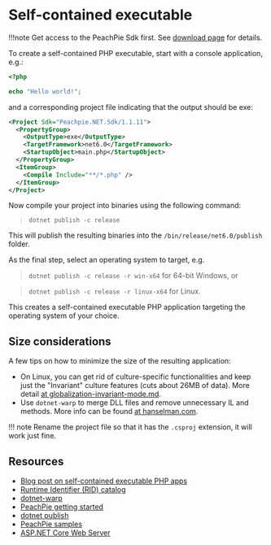 # Self-contained executable

!!!note
    Get access to the PeachPie Sdk first. See [download page](/download) for details.

To create a self-contained PHP executable, start with a console application, e.g.:

```php
<?php

echo "Hello world!";
```

and a corresponding project file indicating that the output should be exe:

```xml
<Project Sdk="Peachpie.NET.Sdk/1.1.11">
  <PropertyGroup>
    <OutputType>exe</OutputType>
    <TargetFramework>net6.0</TargetFramework>
    <StartupObject>main.php</StartupObject>
  </PropertyGroup>
  <ItemGroup>
    <Compile Include="**/*.php" />
  </ItemGroup>
</Project>
```

Now compile your project into binaries using the following command:
> `dotnet publish -c release`

This will publish the resulting binaries into the `/bin/release/net6.0/publish` folder. 

As the final step, select an operating system to target, e.g. 

> `dotnet publish -c release -r win-x64` for 64-bit Windows, or

> `dotnet publish -c release -r linux-x64` for Linux.

This creates a self-contained executable PHP application targeting the operating system of your choice.

## Size considerations

A few tips on how to minimize the size of the resulting application:

* On Linux, you can get rid of culture-specific functionalities and keep just the "Invariant" culture features (cuts about 26MB of data). More detail [at globalization-invariant-mode.md](https://github.com/dotnet/corefx/blob/master/Documentation/architecture/globalization-invariant-mode.md).
* Use `dotnet-warp` to merge DLL files and remove unnecessary IL and methods. More info can be found [at hanselman.com](https://hanselman.com/blog/BrainstormingCreatingASmallSingleSelfcontainedExecutableOutOfANETCoreApplication.aspx).

!!! note
    Rename the project file so that it has the `.csproj` extension, it will work just fine.
  
## Resources

* [Blog post on self-contained executable PHP apps](https://www.peachpie.io/2019/06/self-contained-php-app.html)
* [Runtime Identifier (RID) catalog](https://docs.microsoft.com/en-us/dotnet/core/rid-catalog)
* [dotnet-warp](https://hanselman.com/blog/BrainstormingCreatingASmallSingleSelfcontainedExecutableOutOfANETCoreApplication.aspx)
* [PeachPie getting started](https://www.peachpie.io/getstarted)
* [dotnet publish](https://docs.microsoft.com/dotnet/core/tools/dotnet-publish)
* [PeachPie samples](https://github.com/iolevel/peachpie-samples)
* [ASP.NET Core Web Server](https://docs.microsoft.com/en-us/aspnet/core/fundamentals/servers/)
